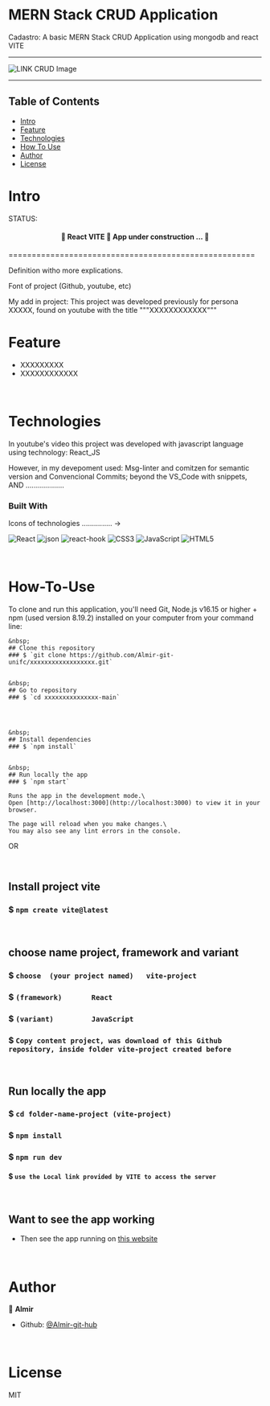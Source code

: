 MERN Stack CRUD Application
===========================

Cadastro: A basic MERN Stack CRUD Application using mongodb and react VITE

---------------------------------------------------------------------------------------------------------


![LINK CRUD Image](https://image.png)


--------------------------------------------------------------------------------------

<!-- START doctoc generated TOC please keep comment here to allow auto update -->
<!-- DON'T EDIT THIS SECTION, INSTEAD RE-RUN doctoc TO UPDATE -->
## Table of Contents
- [Intro](#Intro)
- [Feature](#Feature)
- [Technologies](#Technologies)
- [How To Use](#How-To-Use)
- [Author](#Author)
- [License](#License)

<!-- END doctoc generated TOC please keep comment here to allow auto update -->


# Intro <a name = "Intro"></a>


STATUS: 
<h4 align="center"> 
	🚧  React VITE 🚀 App under construction ...  🚧
</h4>

=====================================================


Definition witho more explications.

Font of project (Github, youtube, etc)

My add in project: This project was developed previously for persona XXXXX, found on youtube with the title """XXXXXXXXXXXX"""



# Feature <a name = "Feature"></a>
- XXXXXXXXX
- XXXXXXXXXXXX



&nbsp;
# Technologies <a name = "Technologies"></a>
In youtube's video this project was developed with javascript language using technology: React_JS

However, in my devepoment used: Msg-linter and comitzen for semantic version and Convencional Commits; beyond the VS_Code with snippets, AND ...................

### Built With 
Icons of technologies ............... ->

![React](https://img.shields.io/badge/react-%2320232a.svg?style=for-the-badge&logo=react&logoColor=%2361DAFB)
![json](https://img.shields.io/badge/json-Code?style=for-the-badge&logo=json&logoColor=black&color=blue)
![react-hook](https://img.shields.io/badge/hooks-%2320232a.svg?style=for-the-badge&logo=react&logoColor=%2361DAFB)
![CSS3](https://img.shields.io/badge/css3-%231572B6.svg?style=for-the-badge&logo=css3&logoColor=white)
![JavaScript](https://img.shields.io/badge/javascript-%23323330.svg?style=for-the-badge&logo=javascript&logoColor=%23F7DF1E)
![HTML5](https://img.shields.io/badge/html5-%23E34F26.svg?style=for-the-badge&logo=html5&logoColor=white)

 
&nbsp;
# How-To-Use <a name = "How-To-Use"></a>

To clone and run this application, you'll need Git, Node.js v16.15 or higher + npm (used version 8.19.2) installed on your computer from your command line:

```
&nbsp;
## Clone this repository
### $ `git clone https://github.com/Almir-git-unifc/xxxxxxxxxxxxxxxxxx.git`


&nbsp;
## Go to repository
### $ `cd xxxxxxxxxxxxxxx-main`




&nbsp;
## Install dependencies
### $ `npm install`


&nbsp;
## Run locally the app
### $ `npm start`

Runs the app in the development mode.\
Open [http://localhost:3000](http://localhost:3000) to view it in your browser.

The page will reload when you make changes.\
You may also see any lint errors in the console.
```



OR

&nbsp;
## Install project vite
### $ `npm create vite@latest`


&nbsp;
## choose name project, framework and variant
### $ `choose  (your project named)   vite-project `
### $ `(framework)       React`
### $ `(variant)         JavaScript`

### $ `Copy content project, was download of this Github repository, inside folder vite-project created before`


&nbsp;
## Run locally the app
### $ `cd folder-name-project (vite-project)`
### $ `npm install`
### $ `npm run dev`
#### $ `use the Local link provided by VITE to access the server`



&nbsp;
## Want to see the app working
- Then see the app running on [this website](https://almir-git-unifc.github.io/xxxxxxxx/)


&nbsp;
# Author <a name = "Author"></a>

👤 **Almir**

- Github: [@Almir-git-hub](https://github.com/Almir-git-unifc)


&nbsp;
# License <a name = "License"></a>

MIT



<!-- 
Instrucoes para readme.md

https://blog.rocketseat.com.br/como-fazer-um-bom-readme/

Use estas badges:  https://ileriayo.github.io/markdown-badges/
->
